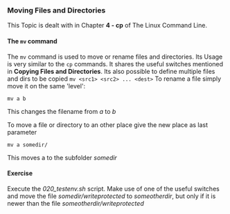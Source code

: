 ### Moving Files and Directories
This Topic is dealt with in Chapter **4 - cp** of The Linux Command Line.

#### The `mv` command

The `mv` command is used to move or rename files and directories.
Its Usage is very similar to the `cp` commands. It shares the useful switches mentioned in **Copying Files and Directories**. Its also possible to define multiple files and dirs to be copied `mv <src1> <src2> ... <dest>` 
To rename a file simply move it on the same 'level':

~~~~
mv a b
~~~~

This changes the filename from *a* to *b*

To move a file or directory to an other place give the new place as last parameter

~~~~
mv a somedir/
~~~~

This moves a to the subfolder *somedir*

#### Exercise
Execute the *020_testenv.sh* script.
Make use of one of the useful switches and move the file *somedir/writeprotected* to *someotherdir*, but only if it is newer than the file *someotherdir/writeprotected*
